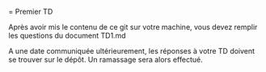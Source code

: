 = Premier TD

Après avoir mis le contenu de ce git sur votre machine, vous devez remplir les questions du document TD1.md

A une date communiquée ultérieurement, les réponses à votre TD doivent se trouver sur le dépôt. Un ramassage sera alors effectué.